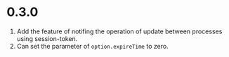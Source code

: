 # 0.3.0
1. Add the feature of notifing the operation of update between processes using session-token.
2. Can set the parameter of `option.expireTime` to zero.